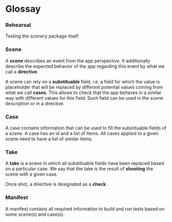 # Glossay


### Rehearsal

Testing the scenery package itself. 

### Scene

A __scene__ describes an event from the app perspective. It additionally describe the expected behavior of the app regarding this event by what we call a __directive__.

A scene can rely on a __substituable__ field, i.e. a field for which the value is placeholder that will be replaced by different potential values coming from what we call __cases__. This allows to check that the app behaves in a similar way with different values for this field. Such field can be used in the scene description or in a directive.

### Case

A case contains information that can be used to fill the substituable fields of a scene. A case has an id and a list of items. All cases applied to a given scene need to have a list of similar items. 



### Take

A __take__ is a scene in which all substituable fields have been replaced based on a particular case. We say that the take is the result of __shooting__ the scene with a given case.

Once shot, a directive is designated as a __check__.

### Manifest

A manifest contains all required information to build and run tests based on some scene(s) and case(s).